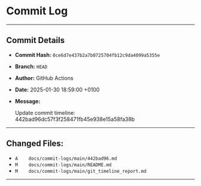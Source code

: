 # Commit Log

---

## Commit Details

- **Commit Hash:**   `0ce6d7e437b2a7b0725704fb12c9da4099a5355e`
- **Branch:**        `HEAD`
- **Author:**        GitHub Actions
- **Date:**          2025-01-30 18:59:00 +0100
- **Message:**

  Update commit timeline: 442bad96dc57f3f258471fb45e938e15a58fa38b

---

## Changed Files:

- `A	docs/commit-logs/main/442bad96.md`
- `M	docs/commit-logs/main/README.md`
- `M	docs/commit-logs/main/git_timeline_report.md`

---
